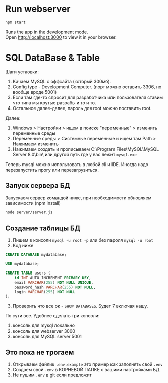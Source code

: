 # Run webserver

```bash
npm start
```

Runs the app in the development mode.\
Open [http://localhost:3000](http://localhost:3000) to view it in your browser.

# SQL DataBase & Table

Шаги устаовки:
1. Качаем MySQL с оффсайта (который 300мб).
2. Config type - Development Computer. (порт можно оставить 3306, но вообще вроде 5001)
3. Если там где-то спросит для разработчика или пользователя ставим что типа мы крутые разрабы и то и то.
3. Остальное далее-далее, пароль для root можно поставить root.

Далее:
1. Windows > Настройки > ищем в поиске "переменные" > изменить переменные среды
2. Переменные среды > Системные переменные и ищем там Path > Нажимаем изменить
3. Нажимаем создать и прописываем C:\Program Files\MySQL\MySQL Server 8.0\bin\ или другой путь где у вас лежит `mysql.exe`

Теперь mysql можно использовать в любой cli и IDE. Иногда надо перезапустить прогу или перезагрузиться.

## Запуск сервера БД

Запускаем сервер командой ниже, при необходимости обновляем зависимости (npm install)

```bash
node server/server.js
``` 

## Создание таблицы БД

1. Пишем в консоли `mysql -u root -p` или без пароля `mysql -u root`
2. Код ниже
```sql
CREATE DATABASE mydatabase;

USE mydatabase;

CREATE TABLE users (
    id INT AUTO_INCREMENT PRIMARY KEY,
    email VARCHAR(255) NOT NULL UNIQUE,
    password_hash VARCHAR(255) NOT NULL,
    login VARCHAR(255) NOT NULL
);
```
3. Проверить что все ок - `SHOW DATABASES`. Будет 7 включая нашу.

По сути все. Удобнее сделать три консоли:
1. консоль для mysql локально
2. консоль для webserver 3000
3. консоль для MySQL server 5001

## Это пока не трогаем

1. Открываем файлик `.env.example` это пример как заполнять свой `.env`
2. Создаем свой `.env` в КОРНЕВОЙ ПАПКЕ с вашими настройками БД
3. Не пушим `.env` в git если предложит